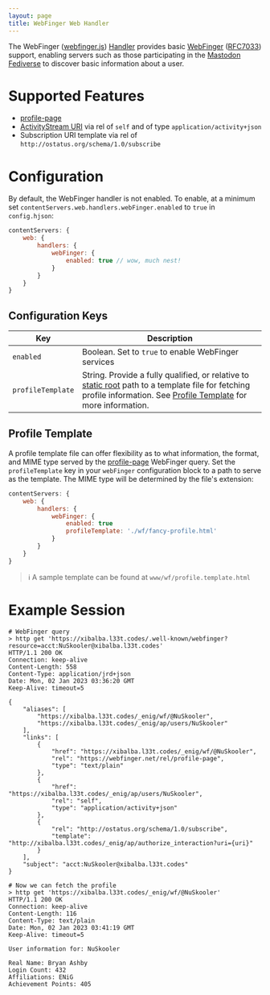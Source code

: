 ```yaml
---
layout: page
title: WebFinger Web Handler
---
```

The WebFinger ([webfinger.js](/core/servers/content/web_handlers/webfinger.js)) [Handler](./web-handlers.md) provides basic [WebFinger](https://webfinger.net/) ([RFC7033](https://www.rfc-editor.org/rfc/rfc7033)) support, enabling servers such as those participating in the [Mastodon](https://en.wikipedia.org/wiki/Mastodon_(social_network)) [Fediverse](https://en.wikipedia.org/wiki/Fediverse) to discover basic information about a user.

# Supported Features
* [profile-page](https://webfinger.net/rel/profile-page/)
* [ActivityStream URI](https://www.w3.org/TR/activitystreams-core/) via rel of `self` and of type `application/activity+json`
* Subscription URI template via rel of `http://ostatus.org/schema/1.0/subscribe`

# Configuration
By default, the WebFinger handler is not enabled. To enable, at a minimum set `contentServers.web.handlers.webFinger.enabled` to `true` in `config.hjson`:

```js
contentServers: {
    web: {
        handlers: {
            webFinger: {
                enabled: true // wow, much nest!
            }
        }
    }
}
```

## Configuration Keys
| Key | Description |
| ----|-------------|
| `enabled` | Boolean. Set to `true` to enable WebFinger services |
| `profileTemplate` | String. Provide a fully qualified, or relative to [static root](./web-server.md#static-root) path to a template file for fetching profile information. See [Profile Template](#profile-template) for more information.

## Profile Template
A profile template file can offer flexibility as to what information, the format, and MIME type served by the [profile-page](https://webfinger.net/rel/profile-page/) WebFinger query. Set the `profileTemplate` key in your `webFinger` configuration block to a path to serve as the template. The MIME type will be determined by the file's extension:

```js
contentServers: {
    web: {
        handlers: {
            webFinger: {
                enabled: true
                profileTemplate: './wf/fancy-profile.html'
            }
        }
    }
}
```

> :information_source: A sample template can be found at `www/wf/profile.template.html`

# Example Session
```shell
# WebFinger query
> http get 'https://xibalba.l33t.codes/.well-known/webfinger?resource=acct:NuSkooler@xibalba.l33t.codes'
HTTP/1.1 200 OK
Connection: keep-alive
Content-Length: 558
Content-Type: application/jrd+json
Date: Mon, 02 Jan 2023 03:36:20 GMT
Keep-Alive: timeout=5

{
    "aliases": [
        "https://xibalba.l33t.codes/_enig/wf/@NuSkooler",
        "https://xibalba.l33t.codes/_enig/ap/users/NuSkooler"
    ],
    "links": [
        {
            "href": "https://xibalba.l33t.codes/_enig/wf/@NuSkooler",
            "rel": "https://webfinger.net/rel/profile-page",
            "type": "text/plain"
        },
        {
            "href": "https://xibalba.l33t.codes/_enig/ap/users/NuSkooler",
            "rel": "self",
            "type": "application/activity+json"
        },
        {
            "rel": "http://ostatus.org/schema/1.0/subscribe",
            "template": "http://xibalba.l33t.codes/_enig/ap/authorize_interaction?uri={uri}"
        }
    ],
    "subject": "acct:NuSkooler@xibalba.l33t.codes"
}
```

```shell
# Now we can fetch the profile
> http get 'https://xibalba.l33t.codes/_enig/wf/@NuSkooler'
HTTP/1.1 200 OK
Connection: keep-alive
Content-Length: 116
Content-Type: text/plain
Date: Mon, 02 Jan 2023 03:41:19 GMT
Keep-Alive: timeout=5

User information for: NuSkooler

Real Name: Bryan Ashby
Login Count: 432
Affiliations: ENiG
Achievement Points: 405
```